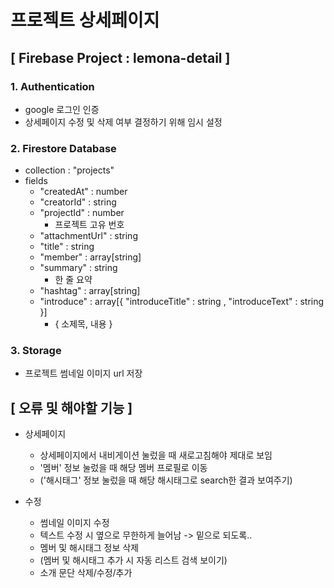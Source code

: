 # 프로젝트 상세페이지

## [ Firebase Project : lemona-detail ]
### 1. Authentication
- google 로그인 인증
- 상세페이지 수정 및 삭제 여부 결정하기 위해 임시 설정

### 2. Firestore Database
- collection : "projects"
- fields
  - "createdAt" : number
  - "creatorId" : string
  - "projectId" : number
    - 프로젝트 고유 번호
  - "attachmentUrl" : string
  - "title" : string
  - "member" : array[string]
  - "summary" : string
    - 한 줄 요약
  - "hashtag" : array[string]
  - "introduce" : array[{ "introduceTitle" : string , "introduceText" : string }]
    - { 소제목, 내용 }

### 3. Storage
- 프로젝트 썸네일 이미지 url 저장

## [ 오류 및 해야할 기능 ]

- 상세페이지
  - 상세페이지에서 내비게이션 눌렀을 때 새로고침해야 제대로 보임
  - '멤버' 정보 눌렀을 때 해당 멤버 프로필로 이동
  - ('해시태그' 정보 눌렀을 때 해당 해시태그로 search한 결과 보여주기)

- 수정
  - 썸네일 이미지 수정
  - 텍스트 수정 시 옆으로 무한하게 늘어남 -> 밑으로 되도록..
  - 멤버 및 해시태그 정보 삭제
  - (멤버 및 해시태그 추가 시 자동 리스트 검색 보이기)
  - 소개 문단 삭제/수정/추가
